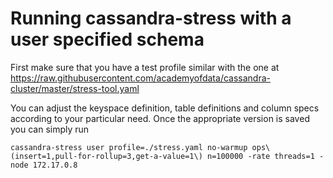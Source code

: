 # Running cassandra-stress with a user specified schema

First make sure that you have a test profile similar with the one at https://raw.githubusercontent.com/academyofdata/cassandra-cluster/master/stress-tool.yaml

You can adjust the keyspace definition, table definitions and column specs according to your particular need. Once the appropriate version is saved you can simply run

```
cassandra-stress user profile=./stress.yaml no-warmup ops\(insert=1,pull-for-rollup=3,get-a-value=1\) n=100000 -rate threads=1 -node 172.17.0.8
```
